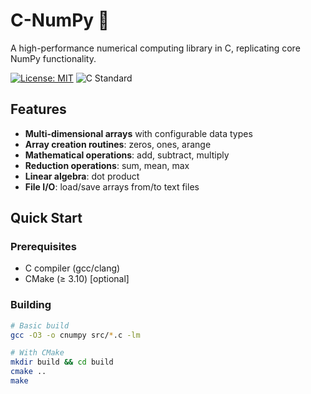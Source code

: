 # C-NumPy :rocket:

A high-performance numerical computing library in C, replicating core NumPy functionality.

[![License: MIT](https://img.shields.io/badge/License-MIT-blue.svg)](LICENSE)
![C Standard](https://img.shields.io/badge/C-99-orange)

## Features

- **Multi-dimensional arrays** with configurable data types
- **Array creation routines**: zeros, ones, arange
- **Mathematical operations**: add, subtract, multiply
- **Reduction operations**: sum, mean, max
- **Linear algebra**: dot product
- **File I/O**: load/save arrays from/to text files

## Quick Start

### Prerequisites
- C compiler (gcc/clang)
- CMake (≥ 3.10) [optional]

### Building
```bash
# Basic build
gcc -O3 -o cnumpy src/*.c -lm

# With CMake
mkdir build && cd build
cmake ..
make

```
